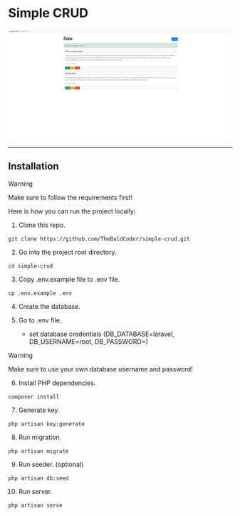 <h1>Simple CRUD</h1>

![Alt text](posts.png)

<hr>
<h2>Installation</h2>

> [!WARNING]  
> Make sure to follow the requirements first!

<p>Here is how you can run the project locally:</p>

1. Clone this repo.

```
git clone https://github.com/TheBaldCoder/simple-crud.git
```

2. Go into the project root directory.

```
cd simple-crud
```

3. Copy .env.example file to .env file.

```
cp .env.example .env
```


4. Create the database.

5. Go to .env file.

    * set database credentials (DB_DATABASE=laravel, DB_USERNAME=root, DB_PASSWORD=)

> [!WARNING]  
> Make sure to use your own database username and password!


6. Install PHP dependencies.
```
composer install
```

7. Generate key.
```
php artisan key:generate
```

8. Run migration.
```
php artisan migrate
```

9. Run seeder. (optional)
```
php artisan db:seed
```

10. Run server.
```
php artisan serve
```
